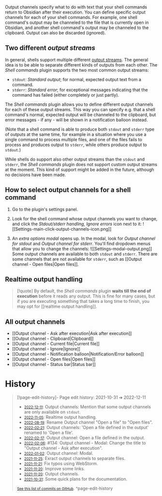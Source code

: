 Output channels specify what to do with text that your shell commands return to Obsidian after their execution. You can define specific output channels for each of your shell commands. For example, one shell command's output may be channeled to the file that is currently open in Obsidian, and another shell command's output may be channeled to the clipboard. Output can also be discarded (ignored).

## Two different *output streams*
In general, shells support multiple different [output streams](https://en.wikipedia.org/wiki/Standard_streams). The general idea is to be able to separate different kinds of outputs from each other. The *Shell commands* plugin supports the two most common output streams:
- `stdout`: *Standard output*; for normal, expected output text from a command.
- `stderr`: *Standard error*; for exceptional messages indicating that the command has failed (either completely or just partly).

The *Shell commands* plugin allows you to define different output channels for each of these output streams. This way you can specify e.g. that a shell command's normal, expected output will be channeled to the clipboard, but error messages - if any - will be shown in a notification balloon instead.

(Note that a shell command is able to produce both `stdout` and `stderr` type of outputs at the same time, for example in a situation where you use a single command to process multiple files, and one of the files fails to process and produces output to `stderr`, while others produce output to `stdout`.)

While shells do support also other output streams than the `stdout` and `stderr`, the *Shell commands* plugin does not support custom output streams at the moment. This kind of support might be added in the future, although no decisions have been made.

## How to select output channels for a shell command
1. Go to the plugin's settings panel.
2. Look for the shell command whose output channels you want to change, and click the *Stdout/stderr handling, Ignore errors* icon next to it:
  ![[Settings-main-click-output-channels-icon.png]]
  
3. An *extra options modal* opens up. In the modal, look for *Output channel for stdout* and *Output channel for stderr*. You'll find dropdown menus that allow you to change the channels:
  ![[Settings-modal-output.png]]
Some output channels are available to both `stdout` and `stderr`. There are some channels that are not available for `stderr`, such as [[Output channel - Open files|Open files]].

## Realtime output handling
> [!quote]
> By default, the *Shell commands* plugin **waits till the end of execution** before it reads any output. This is fine for many cases, but if you are executing something that takes a long time to finish, you may opt for [[realtime output handling]].

## All output channels
- [[Output channel - Ask after execution|Ask after execution]]
- [[Output channel - Clipboard|Clipboard]]
- [[Output channel - Current file|Current file]]
- [[Output channel - Ignore|Ignore]]
- [[Output channel - Notification balloon|Notification/Error balloon]]
- [[Output channel - Open files|Open files]]
- [[Output channel - Status bar|Status bar]]

# History


> [!page-edit-history]- Page edit history: 2021-10-31 &#10132; 2022-12-11
> - [<small>2022-12-11</small>](https://github.com/Taitava/obsidian-shellcommands-documentation/commit/97879fc6f02642444d1a61eee52f83b35a0ef86d): Output channels: Mention that some output channels are only available on `stdout`.
> - [<small>2022-11-05</small>](https://github.com/Taitava/obsidian-shellcommands-documentation/commit/ba41cfb111b3cfd904f82df2746ef4689d9abba3): Realtime output handling.
> - [<small>2022-08-19</small>](https://github.com/Taitava/obsidian-shellcommands-documentation/commit/7c6f5146f8f90047f63fd90bfbe81f024d6513ea): Rename Output channel "Open a file" to "Open files".
> - [<small>2022-02-21</small>](https://github.com/Taitava/obsidian-shellcommands-documentation/commit/10927a104173795814a93a66febebdf536563faa): Output channels: 'Open a file defined in the output' renamed to 'Open a file'.
> - [<small>2022-02-17</small>](https://github.com/Taitava/obsidian-shellcommands-documentation/commit/de08ed9e9c01e8c184e498473dafc44cad9eb0e0): Output channel: Open a file defined in the output.
> - [<small>2022-02-06</small>](https://github.com/Taitava/obsidian-shellcommands-documentation/commit/1a84fe59a57f760fa9773a70cf41693982d571ef): #134: Output channel - Modal: Change the title to "Output channel - Ask after execution".
> - [<small>2022-01-02</small>](https://github.com/Taitava/obsidian-shellcommands-documentation/commit/88f88ce46a22a9a7ae4ce3f93727dca1ed8b97bd): Output channel: Modal.
> - [<small>2021-11-25</small>](https://github.com/Taitava/obsidian-shellcommands-documentation/commit/e98d750bc24d867629c6de1fa5019c31b6e87f49): Exract output channels to separate files.
> - [<small>2021-11-21</small>](https://github.com/Taitava/obsidian-shellcommands-documentation/commit/f368a217fcc5484e3f078b598d6a2c3e2cbe35cb): Fix typos using WebStorm.
> - [<small>2021-11-20</small>](https://github.com/Taitava/obsidian-shellcommands-documentation/commit/49f6a5aa991b118b0193538cb111300aca91dc96): Improve some links.
> - [<small>2021-11-20</small>](https://github.com/Taitava/obsidian-shellcommands-documentation/commit/a0b2ca18f74c8ece9499165e26bda7750e6945cd): Output channels.
> - [<small>2021-10-31</small>](https://github.com/Taitava/obsidian-shellcommands-documentation/commit/2dd3261379bc2817e7ea01b96872402ad7c3c4d1): Some quick plans for the documentation.
> 
> [<small>See this list of commits on GitHub</small>](https://github.com/Taitava/obsidian-shellcommands-documentation/commits/main/./Output%20handling/Output%20channels.md).
> ^page-edit-history